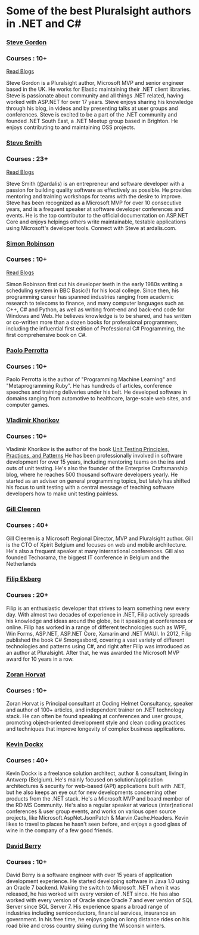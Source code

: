 # Some of the best Pluralsight authors in .NET and C#

### [Steve Gordon](https://app.pluralsight.com/profile/author/steve-gordon)

 ### Courses : 10+
 [Read Blogs](https://www.stevejgordon.co.uk/)

 Steve Gordon is a Pluralsight author, Microsoft MVP and senior engineer based in the UK. He works for Elastic maintaining their .NET client libraries. Steve is passionate about community and all things .NET related, having worked with ASP.NET for over 17 years. Steve enjoys sharing his knowledge through his blog, in videos and by presenting talks at user groups and conferences. Steve is excited to be a part of the .NET community and founded .NET South East, a .NET Meetup group based in Brighton. He enjoys contributing to and maintaining OSS projects.

 ### [Steve Smith](https://www.pluralsight.com/authors/steve-smith)
 

 ### Courses : 23+
  [Read Blogs](https://ardalis.com/blog/)

 Steve Smith (@ardalis) is an entrepreneur and software developer with a passion for building quality software as effectively as possible. He provides mentoring and training workshops for teams with the desire to improve. Steve has been recognized as a Microsoft MVP for over 10 consecutive years, and is a frequent speaker at software developer conferences and events. He is the top contributor to the official documentation on ASP.NET Core and enjoys helpings others write maintainable, testable applications using Microsoft's developer tools. Connect with Steve at ardalis.com.

 ### [Simon Robinson](https://www.pluralsight.com/authors/simon-robinson)

 ### Courses : 10+
 [Read Blogs](http://TechieSimon.com)

 Simon Robinson first cut his developer teeth in the early 1980s writing a scheduling system in BBC Basic(!) for his local college. Since then, his programming career has spanned industries ranging from academic research to telecoms to finance, and many computer languages such as C++, C# and Python, as well as writing front-end and back-end code for Windows and Web. He believes knowledge is to be shared, and has written or co-written more than a dozen books for professional programmers, including the influential first edition of Professional C# Programming, the first comprehensive book on C#. 

 ### [Paolo Perrotta](https://www.pluralsight.com/authors/paolo-perrotta) 

 ### Courses : 10+

Paolo Perrotta is the author of "Programming Machine Learning" and "Metaprogramming Ruby". He has hundreds of articles, conference speeches and training deliveries under his belt. He developed software in domains ranging from automotive to healthcare, large-scale web sites, and computer games.


### [Vladimir Khorikov](https://www.pluralsight.com/authors/vladimir-khorikov) 

 ### Courses : 10+

Vladimir Khorikov is the author of the book [Unit Testing Principles, Practices, and Patterns](https://amzn.to/47eJuCw) He has been professionally involved in software development for over 15 years, including mentoring teams on the ins and outs of unit testing. He's also the founder of the Enterprise Craftsmanship blog, where he reaches 500 thousand software developers yearly. He started as an adviser on general programming topics, but lately has shifted his focus to unit testing with a central message of teaching software developers how to make unit testing painless.

### [Gill Cleeren](https://www.pluralsight.com/authors/gill-cleeren)

 ### Courses : 40+

Gill Cleeren is a Microsoft Regional Director, MVP and Pluralsight author. Gill is the CTO of Xpirit Belgium and focuses on web and mobile architecture. He's also a frequent speaker at many international conferences. Gill also founded Techorama, the biggest IT conference in Belgium and the Netherlands

### [Filip Ekberg](https://www.pluralsight.com/authors/filip-ekberg)

 ### Courses : 20+

 Filip is an enthusiastic developer that strives to learn something new every day. With almost two decades of experience in .NET, Filip actively spreads his knowledge and ideas around the globe, be it speaking at conferences or online. Filip has worked in a range of different technologies such as WPF, Win Forms, ASP.NET, ASP.NET Core, Xamarin and .NET MAUI. In 2012, Filip published the book C# Smorgasbord, covering a vast variety of different technologies and patterns using C#, and right after Filip was introduced as an author at Pluralsight. After that, he was awarded the Microsoft MVP award for 10 years in a row.

 ### [Zoran Horvat](https://www.pluralsight.com/authors/zoran-horvat)

### Courses : 10+

Zoran Horvat is Principal consultant at Coding Helmet Consultancy, speaker and author of 100+ articles, and independent trainer on .NET technology stack. He can often be found speaking at conferences and user groups, promoting object-oriented development style and clean coding practices and techniques that improve longevity of complex business applications.

### [Kevin Dockx](https://www.pluralsight.com/authors/kevin-dockx)

### Courses : 40+

Kevin Dockx is a freelance solution architect, author & consultant, living in Antwerp (Belgium). He's mainly focused on solution/application architectures & security for web-based (API) applications built with .NET, but he also keeps an eye out for new developments concerning other products from the .NET stack. He's a Microsoft MVP and board member of the RD MS Community. He's also a regular speaker at various (inter)national conferences & user group events, and works on various open source projects, like Microsoft.AspNet.JsonPatch & Marvin.Cache.Headers. Kevin likes to travel to places he hasn't seen before, and enjoys a good glass of wine in the company of a few good friends.

### [David Berry](https://www.pluralsight.com/authors/david-berry)

### Courses : 10+

David Berry is a software engineer with over 15 years of application development experience. He started developing software in Java 1.0 using an Oracle 7 backend. Making the switch to Microsoft .NET when it was released, he has worked with every version of .NET since. He has also worked with every version of Oracle since Oracle 7 and ever version of SQL Server since SQL Server 7. His experience spans a broad range of industries including semiconductors, financial services, insurance an government. In his free time, he enjoys going on long distance rides on his road bike and cross country skiing during the Wisconsin winters.